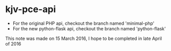# kjv-pce-api

* For the original PHP api, checkout the branch named 'minimal-php'
* For the new python-flask api, checkout the branch named 'python-flask'

This note was made on 15 March 2016, I hope to be completed in late April of 2016
